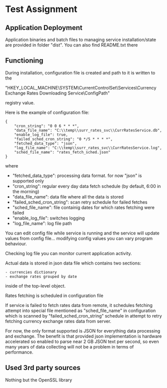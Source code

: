 # Test Assignment

## Application Deployment
Application binaries and batch files to managing service installation/state are provided in  folder "dist". You can also find README.txt there

## Functioning
During installation, configuration file is created and path to it is written
to the

"HKEY_LOCAL_MACHINE\SYSTEM\CurrentControlSet\Services\Currency Exchange Rates Downloading Service\ConfigPath"

registry value.

Here is the example of configuration file:

```
{
    "cron_string": "0 0 6 * * *",
    "data_file_name": "C:\\temp\\surr_rates_svc\\CurrRatesService.db",
    "enable_log_file": true,
    "failed_sched_cron_string": "0 */5 * * * *",
    "fetched_data_type": "json",
    "log_file_name": "C:\\temp\\surr_rates_svc\\CurrRatesService.log",
    "sched_file_name": "rates_fetch_sched.json"
}
```

where

- "fetched_data_type": processing data format. for now "json" is supported only
- "cron_string": regular every day data fetch schedule (by default, 6:00 in the morning)
- "data_file_name": data file where all the data is stored
- "failed_sched_cron_string": scan retry schedule for failed fetches
- "sched_file_name": file containig dates for which rates fetching were failed
- "enable_log_file": switches logging
- "log_file_name": log file path

You can edit config file while service is running and the service will
update values from config file... modifying config values you can vary
program behaviour.

Checking log file you can monitor current application activity.

Actual data is stored in json data file which contains two sections:

    - currencies dictionary
    - exchange rates grouped by date
    
inside of the top-level object.

Rates fetching is scheduled in configuration file

If service is failed to fetch rates data from remote, it schedules fetching
attempt into special file mentioned as "sched_file_name" in configuration which
is scanned by "failed_sched_cron_string" schedule in attempt to retry fetching
currency exchange rates data from server.

For now, the only format supported is JSON for everything data processing
and exchange. The benefit is that provided json implementation is hardware
accelerated so enabled to parse near 2 GB JSON text per second, so even many
years of data collecting will not be a problem in terms of performance.

## Used 3rd party sources

Nothing but the OpenSSL library
